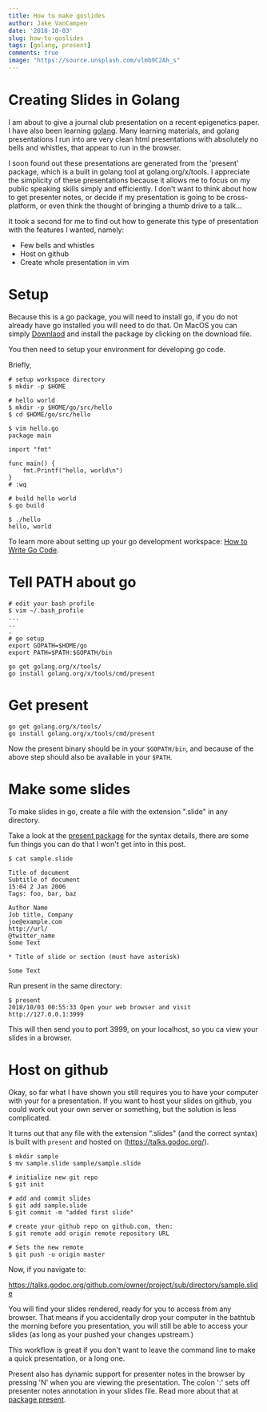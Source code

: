 ```yaml
---
title: How to make goslides 
author: Jake VanCampen
date: '2018-10-03'
slug: how-to-goslides
tags: [golang, present]
comments: true
image: "https://source.unsplash.com/vlmb9C2Ah_s"
---
```



# Creating Slides in Golang

I am about to give a journal club presentation on a recent epigenetics paper. I have also been learning [golang](https://golang.org/). Many learning materials, and golang presentations I run into are very clean html presentations with absolutely no bells and whistles, that appear to run in the browser. 

I soon found out these presentations are generated from the 'present' package, which is a built in golang tool at golang.org/x/tools. I appreciate the simplicity of these presentations because it allows me to focus on my public speaking skills simply and efficiently. I don't want to think about how to get presenter notes, or decide if my presentation is going to be cross-platform, or even think the thought of bringing a thumb drive to a talk...

It took a second for me to find out how to generate this type of presentation with the features I wanted, namely: 

- Few bells and whistles
- Host on github
- Create whole presentation in vim 

# Setup

Because this is a go package, you will need to install go, if you do not already have go installed you will need to do that. On MacOS you can simply [Downlaod](https://golang.org/dl/) and install the package by clicking on the download file. 

You then need to setup your environment for developing go code. 

Briefly,  

```
# setup workspace directory
$ mkdir -p $HOME

# hello world
$ mkdir -p $HOME/go/src/hello 
$ cd $HOME/go/src/hello

$ vim hello.go
package main

import "fmt"

func main() {
	fmt.Printf("hello, world\n")
}
# :wq 

# build hello world
$ go build

$ ./hello
hello, world
```

To learn more about setting up your go development workspace: [How to Write Go Code](https://golang.org/doc/code.html).

# Tell PATH about go

```
# edit your bash profile
$ vim ~/.bash_profile
...
..
.
# go setup
export GOPATH=$HOME/go
export PATH=$PATH:$GOPATH/bin
```
```
go get golang.org/x/tools/
go install golang.org/x/tools/cmd/present
```

# Get present

```
go get golang.org/x/tools/
go install golang.org/x/tools/cmd/present
```

Now the present binary should be in your `$GOPATH/bin`, and because of the above step should also be available in your `$PATH`. 


# Make some slides

To make slides in go, create a file with the extension ".slide" in any directory. 

Take a look at the [present package](https://godoc.org/golang.org/x/tools/present) for the syntax details, there are some fun things you can do that I won't get into in this post. 

```
$ cat sample.slide

Title of document
Subtitle of document
15:04 2 Jan 2006
Tags: foo, bar, baz

Author Name
Job title, Company
joe@example.com
http://url/
@twitter_name
Some Text

* Title of slide or section (must have asterisk)

Some Text
```

Run present in the same directory: 

```
$ present
2018/10/03 00:55:33 Open your web browser and visit http://127.0.0.1:3999
```

This will then send you to port 3999, on your localhost, so you ca view your slides in a browser.

# Host on github

Okay, so far what I have shown you still requires you to have your computer with your for a presentation. If you want to host your slides on github, you could work out your own server or something, but the solution is less complicated. 

It turns out that any file with the extension ".slides" (and the correct syntax) is built with `present` and hosted on (https://talks.godoc.org/). 

```
$ mkdir sample
$ mv sample.slide sample/sample.slide

# initialize new git repo
$ git init

# add and commit slides
$ git add sample.slide
$ git commit -m "added first slide" 

# create your github repo on github.com, then:
$ git remote add origin remote repository URL

# Sets the new remote
$ git push -u origin master
```

Now, if you navigate to:

https://talks.godoc.org/github.com/owner/project/sub/directory/sample.slide

You will find your slides rendered, ready for you to access from any browser. That means if you accidentally drop your computer in the bathtub the morning before you presentation, you will still be able to access your slides (as long as your pushed your changes upstream.)

This workflow is great if you don't want to leave the command line to make a quick presentation, or a long one. 

Present also has dynamic support for presenter notes in the browser by pressing 'N' when you are viewing the presentation. The colon ':' sets off presenter notes annotation in your slides file. Read more about that at [package present](https://godoc.org/golang.org/x/tools/present).














